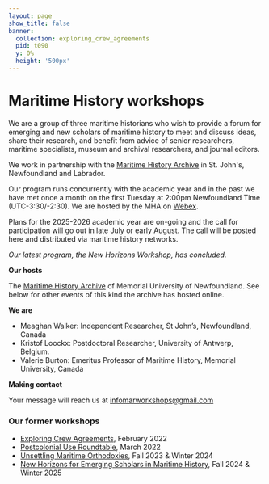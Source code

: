 ```yaml
---
layout: page
show_title: false
banner:
  collection: exploring_crew_agreements
  pid: t090
  y: 0%
  height: '500px'
---
```


# Maritime History workshops

We are a group of three maritime historians who wish to provide a forum for emerging and new scholars of maritime history to meet and discuss ideas, share their research, and benefit from advice of senior researchers, maritime specialists, museum and archival researchers, and journal editors.

We work in partnership with the [Maritime History Archive](https://mha.mun.ca/) in St. John's, Newfoundland and Labrador.

Our program runs concurrently with the academic year and in the past we have met once a month on the first Tuesday at 2:00pm Newfoundland Time (UTC-3:30/-2:30). We are hosted by the MHA on [Webex](https://www.webex.com/downloads.html).

Plans for the 2025-2026 academic year are on-going and the call for participation will go out in late July or early August. The call will be posted here and distributed via maritime history networks.

_Our latest program, the New Horizons Workshop, has concluded._

**Our hosts**

The [Maritime History Archive](https://mha.mun.ca/) of Memorial University of Newfoundland. See below for other events of this kind the archive has hosted online.

**We are**

- Meaghan Walker: Independent Researcher, St John’s, Newfoundland, Canada
- Kristof Loockx: Postdoctoral Researcher, University of Antwerp, Belgium.
- Valerie Burton: Emeritus Professor of Maritime History, Memorial University, Canada

**Making contact**

Your message will reach us at [infomarworkshops@gmail.com](mailto:infomarworkshops@gmail.com)

### Our former workshops

- [Exploring Crew Agreements](https://crewagreementworkshop.github.io/exploring_crew_agreements/expcrewagreements), February 2022
- [Postcolonial Use Roundtable](https://crewagreementworkshop.github.io/exploring_crew_agreements/postcolonial), March 2022
- [Unsettling Maritime Orthodoxies](https://maritimeworkshops.com/orthodoxies/), Fall 2023 & Winter 2024
- [New Horizons for Emerging Scholars in Maritime History](https://maritimeworkshops.com/newhorizons/), Fall 2024 & Winter 2025
